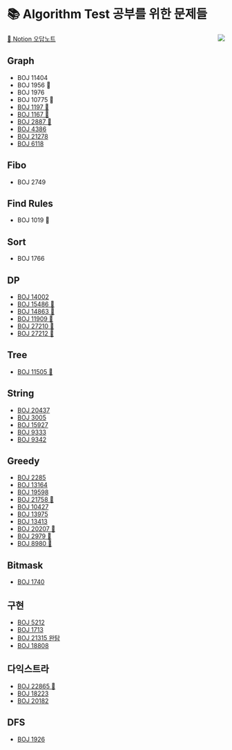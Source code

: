 # 📚 Algorithm Test 공부를 위한 문제들 

<img align='right' src="http://mazassumnida.wtf/api/v2/generate_badge?boj=kny8092">



[📓 Notion 오답노트](https://www.notion.so/061e1920a0e84ff08e28f7d8356a984c?v=620df51b7db84f0996e5decba210ee73)



## Graph
+ BOJ 11404
+ BOJ 1956 🤔
+ BOJ 1976
+ BOJ 10775 🤔
+ [BOJ 1197 🤔](https://github.com/NaayoungKwon/AlgorithmStudy/tree/main/%EB%B0%B1%EC%A4%80/Gold/1197.%E2%80%85%EC%B5%9C%EC%86%8C%E2%80%85%EC%8A%A4%ED%8C%A8%EB%8B%9D%E2%80%85%ED%8A%B8%EB%A6%AC)
+ [BOJ 1167 🤔](https://github.com/NaayoungKwon/AlgorithmStudy/tree/main/%EB%B0%B1%EC%A4%80/Gold/1167.%E2%80%85%ED%8A%B8%EB%A6%AC%EC%9D%98%E2%80%85%EC%A7%80%EB%A6%84)
+ [BOJ 2887 🤔](https://github.com/NaayoungKwon/AlgorithmStudy/tree/main/%EB%B0%B1%EC%A4%80/Platinum/2887.%E2%80%85%ED%96%89%EC%84%B1%E2%80%85%ED%84%B0%EB%84%90)
+ [BOJ 4386](https://github.com/NaayoungKwon/AlgorithmStudy/tree/main/%EB%B0%B1%EC%A4%80/Gold/4386.%E2%80%85%EB%B3%84%EC%9E%90%EB%A6%AC%E2%80%85%EB%A7%8C%EB%93%A4%EA%B8%B0)
+ [BOJ 21278](https://github.com/NaayoungKwon/AlgorithmStudy/tree/main/%EB%B0%B1%EC%A4%80/Gold/21278.%E2%80%85%ED%98%B8%EC%84%9D%EC%9D%B4%E2%80%85%EB%91%90%E2%80%85%EB%A7%88%EB%A6%AC%E2%80%85%EC%B9%98%ED%82%A8)
+ [BOJ 6118](https://github.com/NaayoungKwon/AlgorithmStudy/tree/main/%EB%B0%B1%EC%A4%80/Silver/6118.%E2%80%85%EC%88%A8%EB%B0%94%EA%BC%AD%EC%A7%88)

## Fibo
+ BOJ 2749

## Find Rules
+ BOJ 1019 🤔

## Sort
+ BOJ 1766

## DP
+ [BOJ 14002](https://github.com/NaayoungKwon/AlgorithmStudy/tree/main/%EB%B0%B1%EC%A4%80/Gold/14002.%E2%80%85%EA%B0%80%EC%9E%A5%E2%80%85%EA%B8%B4%E2%80%85%EC%A6%9D%EA%B0%80%ED%95%98%EB%8A%94%E2%80%85%EB%B6%80%EB%B6%84%E2%80%85%EC%88%98%EC%97%B4%E2%80%854)
+ [BOJ 15486 🤔](https://github.com/NaayoungKwon/AlgorithmStudy/tree/main/%EB%B0%B1%EC%A4%80/Gold/15486.%E2%80%85%ED%87%B4%EC%82%AC%E2%80%852)
+ [BOJ 14863 🤔](https://github.com/NaayoungKwon/AlgorithmStudy/tree/main/%EB%B0%B1%EC%A4%80/Gold/14863.%E2%80%85%EC%84%9C%EC%9A%B8%EC%97%90%EC%84%9C%E2%80%85%EA%B2%BD%EC%82%B0%EA%B9%8C%EC%A7%80)
+ [BOJ 11909 🤔](https://github.com/NaayoungKwon/AlgorithmStudy/tree/main/%EB%B0%B1%EC%A4%80/Gold/11909.%E2%80%85%EB%B0%B0%EC%97%B4%E2%80%85%ED%83%88%EC%B6%9C)
+ [BOJ 27210 🤔](https://github.com/NaayoungKwon/AlgorithmStudy/tree/main/%EB%B0%B1%EC%A4%80/Gold/27210.%E2%80%85%EC%8B%A0%EC%9D%84%E2%80%85%EB%AA%A8%EC%8B%9C%EB%8A%94%E2%80%85%EC%82%AC%EB%8B%B9)
+ [BOJ 27212 🤔](https://github.com/NaayoungKwon/AlgorithmStudy/tree/main/%EB%B0%B1%EC%A4%80/Gold/27212.%E2%80%85%EB%AF%B8%ED%8C%85)

## Tree
+ [BOJ 11505 🤔](https://github.com/NaayoungKwon/AlgorithmStudy/tree/main/%EB%B0%B1%EC%A4%80/Gold/11505.%E2%80%85%EA%B5%AC%EA%B0%84%E2%80%85%EA%B3%B1%E2%80%85%EA%B5%AC%ED%95%98%EA%B8%B0)

## String
+ [BOJ 20437](https://github.com/NaayoungKwon/AlgorithmStudy/tree/main/%EB%B0%B1%EC%A4%80/Gold/20437.%E2%80%85%EB%AC%B8%EC%9E%90%EC%97%B4%E2%80%85%EA%B2%8C%EC%9E%84%E2%80%852)
+ [BOJ 3005](https://github.com/NaayoungKwon/AlgorithmStudy/tree/main/%EB%B0%B1%EC%A4%80/Silver/3005.%E2%80%85%ED%81%AC%EB%A1%9C%EC%8A%A4%EC%9B%8C%EB%93%9C%E2%80%85%ED%8D%BC%EC%A6%90%E2%80%85%EC%B3%90%EB%8B%A4%EB%B3%B4%EA%B8%B0)
+ [BOJ 15927](https://github.com/NaayoungKwon/AlgorithmStudy/tree/main/%EB%B0%B1%EC%A4%80/Gold/15927.%E2%80%85%ED%9A%8C%EB%AC%B8%EC%9D%80%E2%80%85%ED%9A%8C%EB%AC%B8%EC%95%84%EB%8B%88%EC%95%BC%EF%BC%81%EF%BC%81)
+ [BOJ 9333](https://github.com/NaayoungKwon/AlgorithmStudy/tree/main/%EB%B0%B1%EC%A4%80/Bronze/9933.%E2%80%85%EB%AF%BC%EA%B7%A0%EC%9D%B4%EC%9D%98%E2%80%85%EB%B9%84%EB%B0%80%EB%B2%88%ED%98%B8)
+ [BOJ 9342](https://github.com/NaayoungKwon/AlgorithmStudy/tree/main/%EB%B0%B1%EC%A4%80/Silver/9342.%E2%80%85%EC%97%BC%EC%83%89%EC%B2%B4)

## Greedy
+ [BOJ 2285](https://github.com/NaayoungKwon/AlgorithmStudy/tree/main/%EB%B0%B1%EC%A4%80/Gold/2285.%E2%80%85%EC%9A%B0%EC%B2%B4%EA%B5%AD)
+ [BOJ 13164](https://github.com/NaayoungKwon/AlgorithmStudy/tree/main/%EB%B0%B1%EC%A4%80/Gold/13164.%E2%80%85%ED%96%89%EB%B3%B5%E2%80%85%EC%9C%A0%EC%B9%98%EC%9B%90)
+ [BOJ 19598](https://github.com/NaayoungKwon/AlgorithmStudy/tree/main/%EB%B0%B1%EC%A4%80/Gold/19598.%E2%80%85%EC%B5%9C%EC%86%8C%E2%80%85%ED%9A%8C%EC%9D%98%EC%8B%A4%E2%80%85%EA%B0%9C%EC%88%98)
+ [BOJ 21758 🤔](https://github.com/NaayoungKwon/AlgorithmStudy/tree/main/%EB%B0%B1%EC%A4%80/Gold/21758.%E2%80%85%EA%BF%80%E2%80%85%EB%94%B0%EA%B8%B0)
+ [BOJ 10427](https://github.com/NaayoungKwon/AlgorithmStudy/tree/main/%EB%B0%B1%EC%A4%80/Gold/10427.%E2%80%85%EB%B9%9A)
+ [BOJ 13975](https://github.com/NaayoungKwon/AlgorithmStudy/tree/main/%EB%B0%B1%EC%A4%80/Gold/13975.%E2%80%85%ED%8C%8C%EC%9D%BC%E2%80%85%ED%95%A9%EC%B9%98%EA%B8%B0%E2%80%853)
+ [BOJ 13413](https://github.com/NaayoungKwon/AlgorithmStudy/tree/main/%EB%B0%B1%EC%A4%80/Silver/13413.%E2%80%85%EC%98%A4%EC%85%80%EB%A1%9C%E2%80%85%EC%9E%AC%EB%B0%B0%EC%B9%98)
+ [BOJ 20207 🤔](https://github.com/NaayoungKwon/AlgorithmStudy/tree/main/%EB%B0%B1%EC%A4%80/Silver/20207.%E2%80%85%EB%8B%AC%EB%A0%A5)
+ [BOJ 2979 🤔](https://github.com/NaayoungKwon/AlgorithmStudy/tree/main/%EB%B0%B1%EC%A4%80/Gold/2879.%E2%80%85%EC%BD%94%EB%94%A9%EC%9D%80%E2%80%85%EC%98%88%EC%81%98%EA%B2%8C)
+ [BOJ 8980 🤔](https://github.com/NaayoungKwon/AlgorithmStudy/tree/main/%EB%B0%B1%EC%A4%80/Gold/8980.%E2%80%85%ED%83%9D%EB%B0%B0)


## Bitmask
+ [BOJ 1740](https://github.com/NaayoungKwon/AlgorithmStudy/tree/main/%EB%B0%B1%EC%A4%80/Silver/1740.%E2%80%85%EA%B1%B0%EB%93%AD%EC%A0%9C%EA%B3%B1)

## 구현
+ [BOJ 5212](https://github.com/NaayoungKwon/AlgorithmStudy/tree/main/%EB%B0%B1%EC%A4%80/Silver/5212.%E2%80%85%EC%A7%80%EA%B5%AC%E2%80%85%EC%98%A8%EB%82%9C%ED%99%94)
+ [BOJ 1713](https://github.com/NaayoungKwon/AlgorithmStudy/tree/main/%EB%B0%B1%EC%A4%80/Silver/1713.%E2%80%85%ED%9B%84%EB%B3%B4%E2%80%85%EC%B6%94%EC%B2%9C%ED%95%98%EA%B8%B0)
+ [BOJ 21315 완탐](https://github.com/NaayoungKwon/AlgorithmStudy/tree/main/%EB%B0%B1%EC%A4%80/Gold/21315.%E2%80%85%EC%B9%B4%EB%93%9C%E2%80%85%EC%84%9E%EA%B8%B0)
+ [BOJ 18808](https://github.com/NaayoungKwon/AlgorithmStudy/tree/main/%EB%B0%B1%EC%A4%80/Gold/18808.%E2%80%85%EC%8A%A4%ED%8B%B0%EC%BB%A4%E2%80%85%EB%B6%99%EC%9D%B4%EA%B8%B0)

## 다익스트라
+ [BOJ 22865 🤔](https://github.com/NaayoungKwon/AlgorithmStudy/tree/main/%EB%B0%B1%EC%A4%80/Gold/22865.%E2%80%85%EA%B0%80%EC%9E%A5%E2%80%85%EB%A8%BC%E2%80%85%EA%B3%B3)
+ [BOJ 18223](https://github.com/NaayoungKwon/AlgorithmStudy/tree/main/%EB%B0%B1%EC%A4%80/Gold/18223.%E2%80%85%EB%AF%BC%EC%A4%80%EC%9D%B4%EC%99%80%E2%80%85%EB%A7%88%EC%82%B0%E2%80%85%EA%B7%B8%EB%A6%AC%EA%B3%A0%E2%80%85%EA%B1%B4%EC%9A%B0)
+ [BOJ 20182](https://github.com/NaayoungKwon/AlgorithmStudy/tree/main/%EB%B0%B1%EC%A4%80/Gold/20182.%E2%80%85%EA%B3%A8%EB%AA%A9%E2%80%85%EB%8C%80%EC%9E%A5%E2%80%85%ED%98%B8%EC%84%9D%E2%80%85%EF%BC%8D%E2%80%85%ED%9A%A8%EC%9C%A8%EC%84%B1%E2%80%851)

## DFS
+ [BOJ 1926](https://github.com/NaayoungKwon/AlgorithmStudy/tree/main/%EB%B0%B1%EC%A4%80/Silver/1926.%E2%80%85%EA%B7%B8%EB%A6%BC)
